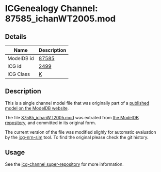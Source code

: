 # ICGenealogy Channel: 87585\_ichanWT2005.mod

## Details

Name | Description
---- | -----------
ModelDB id | [87585](http://senselab.med.yale.edu/ModelDB/ShowModel.cshtml?model=87585)
ICG id | [2499](http://icg.neurotheory.ox.ac.uk/channels/1/2499)
ICG Class | [K](http://icg.neurotheory.ox.ac.uk/channels/1)

## Description

This is a single channel model file that was originally part of a [published model on the ModelDB website](http://senselab.med.yale.edu/mModelDB/ShowModel.cshtml?model=87585).


The file [87585\_ichanWT2005.mod](87585_ichanWT2005.mod) was extrated from [the ModelDB repository](http://senselab.med.yale.edu/ModelDB/ShowModel.cshtml?model=87585), and committed in its original form.

The current version of the file was modified slighly for automatic evaluation by the [icg-nrn-sim](https://github.com/icgenealogy/icg-nrn-sim) tool. To find the original please check the git history.


## Usage

See the [icg-channel super-repository](https://github.com/icgenealogy/icg-channels) for more information.
